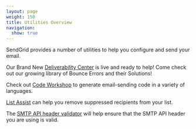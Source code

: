 ```yaml
---
layout: page
weight: 150
title: Utilities Overview
navigation: 
  show: true
---
```


SendGrid provides a number of utilities to help you configure and send
your email.

Our Brand New [Deliverability Center]({{root_url}}/Utilities/deliverability_center.html) is live and ready to help!
Come check out our growing library of Bounce Errors and their Solutions! 

Check out [Code Workshop]({{root_url}}/Utilities/code_workshop.html) to
generate email-sending code in a variety of languages.

[List Assist]({{root_url}}/Utilities/list_assist.html) can help you remove
suppressed recipients from your list.

The [SMTP API header validator]({{root_url}}/Utilities/smtpapi_validator.html) will help ensure that the SMTP API header you are using is valid.
